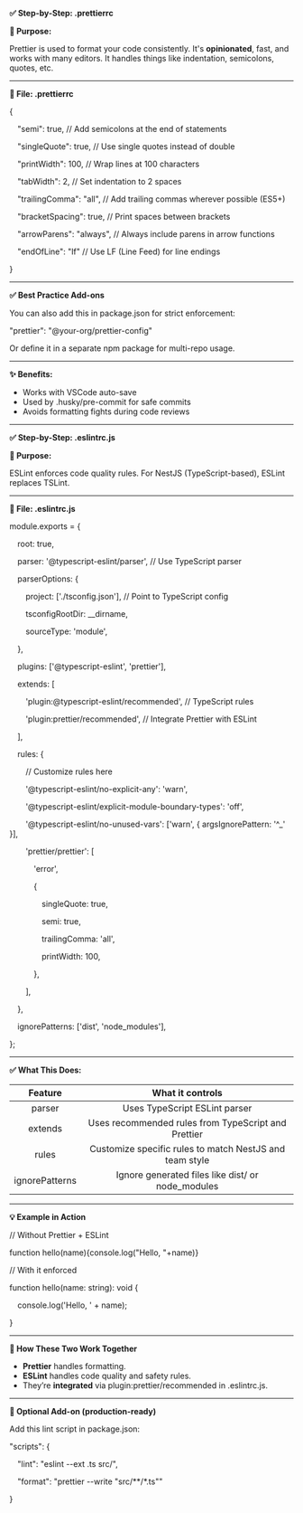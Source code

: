 ﻿**✅ Step-by-Step: .prettierrc**

**🔹 Purpose:**

Prettier is used to format your code consistently. It's **opinionated**, fast, and works with many editors. It handles things like indentation, semicolons, quotes, etc.

-----
**📂 File: .prettierrc**

{

`  `"semi": true,                  // Add semicolons at the end of statements

`  `"singleQuote": true,          // Use single quotes instead of double

`  `"printWidth": 100,            // Wrap lines at 100 characters

`  `"tabWidth": 2,                // Set indentation to 2 spaces

`  `"trailingComma": "all",      // Add trailing commas wherever possible (ES5+)

`  `"bracketSpacing": true,       // Print spaces between brackets

`  `"arrowParens": "always",      // Always include parens in arrow functions

`  `"endOfLine": "lf"             // Use LF (Line Feed) for line endings

}

-----
**✅ Best Practice Add-ons**

You can also add this in package.json for strict enforcement:

"prettier": "@your-org/prettier-config"

Or define it in a separate npm package for multi-repo usage.

-----
**✨ Benefits:**

- Works with VSCode auto-save
- Used by .husky/pre-commit for safe commits
- Avoids formatting fights during code reviews
-----
**✅ Step-by-Step: .eslintrc.js**

**🔹 Purpose:**

ESLint enforces code quality rules. For NestJS (TypeScript-based), ESLint replaces TSLint.

-----
**📂 File: .eslintrc.js**

module.exports = {

`  `root: true,

`  `parser: '@typescript-eslint/parser', // Use TypeScript parser

`  `parserOptions: {

`    `project: ['./tsconfig.json'], // Point to TypeScript config

`    `tsconfigRootDir: \_\_dirname,

`    `sourceType: 'module',

`  `},

`  `plugins: ['@typescript-eslint', 'prettier'],

`  `extends: [

`    `'plugin:@typescript-eslint/recommended', // TypeScript rules

`    `'plugin:prettier/recommended',           // Integrate Prettier with ESLint

`  `],

`  `rules: {

`    `// Customize rules here

`    `'@typescript-eslint/no-explicit-any': 'warn',

`    `'@typescript-eslint/explicit-module-boundary-types': 'off',

`    `'@typescript-eslint/no-unused-vars': ['warn', { argsIgnorePattern: '^\_' }],

`    `'prettier/prettier': [

`      `'error',

`      `{

`        `singleQuote: true,

`        `semi: true,

`        `trailingComma: 'all',

`        `printWidth: 100,

`      `},

`    `],

`  `},

`  `ignorePatterns: ['dist', 'node\_modules'],

};

-----
**✅ What This Does:**

|**Feature**|**What it controls**|
| :-: | :-: |
|parser|Uses TypeScript ESLint parser|
|extends|Uses recommended rules from TypeScript and Prettier|
|rules|Customize specific rules to match NestJS and team style|
|ignorePatterns|Ignore generated files like dist/ or node\_modules|

-----
**💡 Example in Action**

// Without Prettier + ESLint

function hello(name){console.log("Hello, "+name)}

// With it enforced

function hello(name: string): void {

`  `console.log('Hello, ' + name);

}

-----
**📌 How These Two Work Together**

- **Prettier** handles formatting.
- **ESLint** handles code quality and safety rules.
- They’re **integrated** via plugin:prettier/recommended in .eslintrc.js.
-----
**🧪 Optional Add-on (production-ready)**

Add this lint script in package.json:

"scripts": {

`  `"lint": "eslint --ext .ts src/",

`  `"format": "prettier --write \"src/\*\*/\*.ts\""

}

